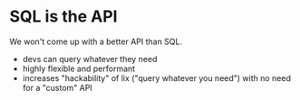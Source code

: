 # SQL is the API 

We won't come up with a better API than SQL.

- devs can query whatever they need
- highly flexible and performant
- increases "hackability" of lix ("query whatever you need") with no need for a "custom" API

